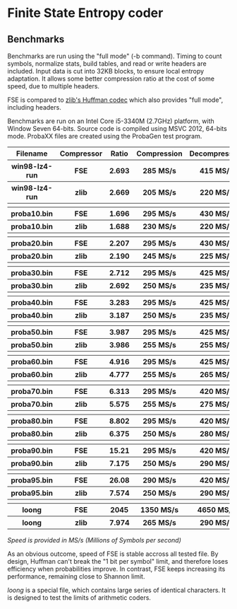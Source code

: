 Finite State Entropy coder
===========================

Benchmarks
-------------------------

Benchmarks are run using the "full mode" (-b command).
Timing to count symbols, normalize stats, build tables, and read or write headers are included.
Input data is cut into 32KB blocks, to ensure local entropy adaptation.
It allows some better compression ratio at the cost of some speed, due to multiple headers.

FSE is compared to [zlib's Huffman codec](http://zlib.net/)
which also provides "full mode", including headers.

Benchmarks are run on an Intel Core i5-3340M (2.7GHz) platform, with Window Seven 64-bits.
Source code is compiled using MSVC 2012, 64-bits mode.
ProbaXX files are created using the ProbaGen test program.

<table>
  <tr>
    <th>Filename</th><th>Compressor</th><th>Ratio</th><th>Compression</th><th>Decompression</th>
  </tr>
  <tr>
    <th>win98-lz4-run</th><th>FSE</th><th>2.693</th><th>285 MS/s</th><th>415 MS/s</th>
  </tr>
  <tr>
    <th>win98-lz4-run</th><th>zlib</th><th>2.669</th><th>205 MS/s</th><th>220 MS/s</th>
  </tr>
  <tr>
    <th></th><th></th><th></th><th></th><th></th>
  </tr>
  <tr>
    <th>proba10.bin</th><th>FSE</th><th>1.696</th><th>295 MS/s</th><th>430 MS/s</th>
  </tr>
  <tr>
    <th>proba10.bin</th><th>zlib</th><th>1.688</th><th>230 MS/s</th><th>220 MS/s</th>
  </tr>
  <tr>
    <th></th><th></th><th></th><th></th><th></th>
  </tr>
  <tr>
    <th>proba20.bin</th><th>FSE</th><th>2.207</th><th>295 MS/s</th><th>430 MS/s</th>
  </tr>
  <tr>
    <th>proba20.bin</th><th>zlib</th><th>2.190</th><th>245 MS/s</th><th>225 MS/s</th>
  </tr>
  <tr>
    <th></th><th></th><th></th><th></th><th></th>
  </tr>
  <tr>
    <th>proba30.bin</th><th>FSE</th><th>2.712</th><th>295 MS/s</th><th>425 MS/s</th>
  </tr>
  <tr>
    <th>proba30.bin</th><th>zlib</th><th>2.692</th><th>250 MS/s</th><th>235 MS/s</th>
  </tr>
  <tr>
    <th></th><th></th><th></th><th></th><th></th>
  </tr>
  <tr>
    <th>proba40.bin</th><th>FSE</th><th>3.283</th><th>295 MS/s</th><th>425 MS/s</th>
  </tr>
  <tr>
    <th>proba40.bin</th><th>zlib</th><th>3.187</th><th>250 MS/s</th><th>235 MS/s</th>
  </tr>
  <tr>
    <th></th><th></th><th></th><th></th><th></th>
  </tr>
  <tr>
    <th>proba50.bin</th><th>FSE</th><th>3.987</th><th>295 MS/s</th><th>425 MS/s</th>
  </tr>
  <tr>
    <th>proba50.bin</th><th>zlib</th><th>3.986</th><th>255 MS/s</th><th>255 MS/s</th>
  </tr>
  <tr>
    <th></th><th></th><th></th><th></th><th></th>
  </tr>
  <tr>
    <th>proba60.bin</th><th>FSE</th><th>4.916</th><th>295 MS/s</th><th>425 MS/s</th>
  </tr>
  <tr>
    <th>proba60.bin</th><th>zlib</th><th>4.777</th><th>255 MS/s</th><th>265 MS/s</th>
  </tr>
  <tr>
    <th></th><th></th><th></th><th></th><th></th>
  </tr>
  <tr>
    <th>proba70.bin</th><th>FSE</th><th>6.313</th><th>295 MS/s</th><th>420 MS/s</th>
  </tr>
  <tr>
    <th>proba70.bin</th><th>zlib</th><th>5.575</th><th>255 MS/s</th><th>275 MS/s</th>
  </tr>
  <tr>
    <th></th><th></th><th></th><th></th><th></th>
  </tr>
  <tr>
    <th>proba80.bin</th><th>FSE</th><th>8.802</th><th>295 MS/s</th><th>420 MS/s</th>
  </tr>
  <tr>
    <th>proba80.bin</th><th>zlib</th><th>6.375</th><th>250 MS/s</th><th>280 MS/s</th>
  </tr>
  <tr>
    <th></th><th></th><th></th><th></th><th></th>
  </tr>
  <tr>
    <th>proba90.bin</th><th>FSE</th><th>15.21</th><th>295 MS/s</th><th>420 MS/s</th>
  </tr>
  <tr>
    <th>proba90.bin</th><th>zlib</th><th>7.175</th><th>250 MS/s</th><th>290 MS/s</th>
  </tr>
  <tr>
    <th></th><th></th><th></th><th></th><th></th>
  </tr>
  <tr>
    <th>proba95.bin</th><th>FSE</th><th>26.08</th><th>290 MS/s</th><th>420 MS/s</th>
  </tr>
  <tr>
    <th>proba95.bin</th><th>zlib</th><th>7.574</th><th>250 MS/s</th><th>290 MS/s</th>
  </tr>
  <tr>
    <th></th><th></th><th></th><th></th><th></th>
  </tr>
  <tr>
    <th>loong</th><th>FSE</th><th>2045</th><th>1350 MS/s</th><th>4650 MS/s</th>
  </tr>
  <tr>
    <th>loong</th><th>zlib</th><th>7.974</th><th>265 MS/s</th><th>290 MS/s</th>
  </tr>
</table>

*Speed is provided in MS/s (Millions of Symbols per second)*

As an obvious outcome, speed of FSE is stable accross all tested file.
By design, Huffman can't break the "1 bit per symbol" limit, and therefore loses efficiency when probabilities improve.
In contrast, FSE keeps increasing its performance, remaining close to Shannon limit.

*loong* is a special file, which contains large series of identical characters.
It is designed to test the limits of arithmetic coders.

